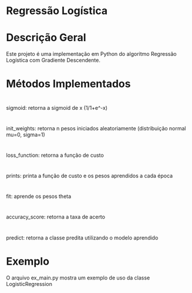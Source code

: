 # Regressão Logística

# Descrição Geral

Este projeto é uma implementação em Python do algoritmo Regressão Logística com Gradiente Descendente.

# Métodos Implementados

#
sigmoid: retorna a sigmoid de x (1/1+e^-x)
#
init_weights: retorna n pesos iniciados aleatoriamente (distribuição normal mu=0, sigma=1)
#
loss_function: retorna a função de custo
#
prints: printa a função de custo e os pesos aprendidos a cada época
#
fit: aprende os pesos theta
#
accuracy_score: retorna a taxa de acerto
#
predict: retorna a classe predita utilizando o modelo aprendido
#

# Exemplo

O arquivo ex_main.py mostra um exemplo de uso da classe LogisticRegression
